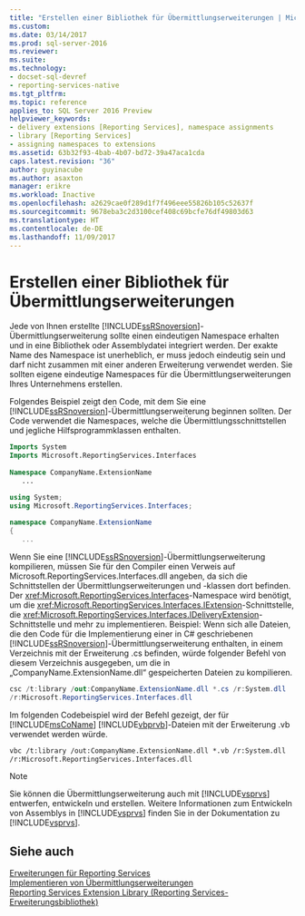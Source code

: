 ```yaml
---
title: "Erstellen einer Bibliothek für Übermittlungserweiterungen | Microsoft-Dokumentation"
ms.custom: 
ms.date: 03/14/2017
ms.prod: sql-server-2016
ms.reviewer: 
ms.suite: 
ms.technology:
- docset-sql-devref
- reporting-services-native
ms.tgt_pltfrm: 
ms.topic: reference
applies_to: SQL Server 2016 Preview
helpviewer_keywords:
- delivery extensions [Reporting Services], namespace assignments
- library [Reporting Services]
- assigning namespaces to extensions
ms.assetid: 63b32f93-4bab-4b07-bd72-39a47aca1cda
caps.latest.revision: "36"
author: guyinacube
ms.author: asaxton
manager: erikre
ms.workload: Inactive
ms.openlocfilehash: a2629cae0f289d1f7f496eee55826b105c52637f
ms.sourcegitcommit: 9678eba3c2d3100cef408c69bcfe76df49803d63
ms.translationtype: HT
ms.contentlocale: de-DE
ms.lasthandoff: 11/09/2017
---
```

# <a name="creating-a-delivery-extension-library"></a>Erstellen einer Bibliothek für Übermittlungserweiterungen
  Jede von Ihnen erstellte [!INCLUDE[ssRSnoversion](../../../includes/ssrsnoversion-md.md)]-Übermittlungserweiterung sollte einen eindeutigen Namespace erhalten und in eine Bibliothek oder Assemblydatei integriert werden. Der exakte Name des Namespace ist unerheblich, er muss jedoch eindeutig sein und darf nicht zusammen mit einer anderen Erweiterung verwendet werden. Sie sollten eigene eindeutige Namespaces für die Übermittlungserweiterungen Ihres Unternehmens erstellen.  
  
 Folgendes Beispiel zeigt den Code, mit dem Sie eine [!INCLUDE[ssRSnoversion](../../../includes/ssrsnoversion-md.md)]-Übermittlungserweiterung beginnen sollten. Der Code verwendet die Namespaces, welche die Übermittlungsschnittstellen und jegliche Hilfsprogrammklassen enthalten.  
  
```vb  
Imports System  
Imports Microsoft.ReportingServices.Interfaces  
  
Namespace CompanyName.ExtensionName  
   ...  
```  
  
```csharp  
using System;  
using Microsoft.ReportingServices.Interfaces;  
  
namespace CompanyName.ExtensionName  
{  
   ...  
```  
  
 Wenn Sie eine [!INCLUDE[ssRSnoversion](../../../includes/ssrsnoversion-md.md)]-Übermittlungserweiterung kompilieren, müssen Sie für den Compiler einen Verweis auf Microsoft.ReportingServices.Interfaces.dll angeben, da sich die Schnittstellen der Übermittlungserweiterungen und -klassen dort befinden. Der <xref:Microsoft.ReportingServices.Interfaces>-Namespace wird benötigt, um die <xref:Microsoft.ReportingServices.Interfaces.IExtension>-Schnittstelle, die <xref:Microsoft.ReportingServices.Interfaces.IDeliveryExtension>-Schnittstelle und mehr zu implementieren. Beispiel: Wenn sich alle Dateien, die den Code für die Implementierung einer in C# geschriebenen [!INCLUDE[ssRSnoversion](../../../includes/ssrsnoversion-md.md)]-Übermittlungserweiterung enthalten, in einem Verzeichnis mit der Erweiterung .cs befinden, würde folgender Befehl von diesem Verzeichnis ausgegeben, um die in „CompanyName.ExtensionName.dll“ gespeicherten Dateien zu kompilieren.  
  
```csharp  
csc /t:library /out:CompanyName.ExtensionName.dll *.cs /r:System.dll   
/r:Microsoft.ReportingServices.Interfaces.dll  
```  
  
 Im folgenden Codebeispiel wird der Befehl gezeigt, der für [!INCLUDE[msCoName](../../../includes/msconame-md.md)] [!INCLUDE[vbprvb](../../../includes/vbprvb-md.md)]-Dateien mit der Erweiterung .vb verwendet werden würde.  
  
```vb  
vbc /t:library /out:CompanyName.ExtensionName.dll *.vb /r:System.dll   
/r:Microsoft.ReportingServices.Interfaces.dll  
```  
  
> [!NOTE]  
>  Sie können die Übermittlungserweiterung auch mit [!INCLUDE[vsprvs](../../../includes/vsprvs-md.md)] entwerfen, entwickeln und erstellen. Weitere Informationen zum Entwickeln von Assemblys in [!INCLUDE[vsprvs](../../../includes/vsprvs-md.md)] finden Sie in der Dokumentation zu [!INCLUDE[vsprvs](../../../includes/vsprvs-md.md)].  
  
## <a name="see-also"></a>Siehe auch  
 [Erweiterungen für Reporting Services](../../../reporting-services/extensions/reporting-services-extensions.md)   
 [Implementieren von Übermittlungserweiterungen](../../../reporting-services/extensions/delivery-extension/implementing-a-delivery-extension.md)   
 [Reporting Services Extension Library (Reporting Services-Erweiterungsbibliothek)](../../../reporting-services/extensions/reporting-services-extension-library.md)  
  
  
